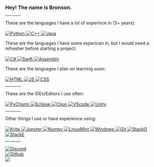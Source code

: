 <h3>Hey! The name is Bronson.</h3>

<hr width="10%" />

These are the languages I have a lot of experince in (3+ years):
<br /><br />
  <a href="#">
    <img alt="Python" src="https://img.shields.io/badge/python-3670A0?style=for-the-badge&logo=python&logoColor=ffdd54"/>
    <img alt="C++" src="https://img.shields.io/badge/c++-%2300599C.svg?style=for-the-badge&logo=c%2B%2B&logoColor=white"/>
    <img alt="Java" src="https://img.shields.io/badge/java-%23ED8B00.svg?style=for-the-badge&logo=java&logoColor=white"/>
  </a>
<br />

These are the languages I have some expericen in, but I would need a refresher before starting a project:
<br /><br />
  <a href="#">
    <img alt="C#" src="https://img.shields.io/badge/c%23-%23239120.svg?style=for-the-badge&logo=c-sharp&logoColor=white"/>
    <img alt="Swift" src="https://img.shields.io/badge/swift-F54A2A?style=for-the-badge&logo=swift&logoColor=white"/>
    <img alt="Assembly" src="https://img.shields.io/badge/RISC--V-1c4f88?style=for-the-badge&logo=&logoColor=white"/>
  </a>
<br />

These are the languages I plan on learning soon:
<br /><br />
  <a href="#">
    <img alt="HTML" src="https://img.shields.io/badge/html5-%23E34F26.svg?style=for-the-badge&logo=html5&logoColor=white"/>
    <img alt="JS" src="https://img.shields.io/badge/javascript-%23323330.svg?style=for-the-badge&logo=javascript&logoColor=%23F7DF1E"/>
    <img alt="CSS" src="https://img.shields.io/badge/css3-%231572B6.svg?style=for-the-badge&logo=css3&logoColor=white"/>
  </a>
<br />

<hr width="10%" />

These are the IDEs/Editors I use often:
<br /><br />
  <a href="#">
    <img alt="PyCharm" src="https://img.shields.io/badge/pycharm-143?style=for-the-badge&logo=pycharm&logoColor=black&color=black&labelColor=green"/>
    <img alt="Eclipse" src="https://img.shields.io/badge/Eclipse-FE7A16.svg?style=for-the-badge&logo=Eclipse&logoColor=white"/>
    <img alt="Clion" src="https://img.shields.io/badge/CLion-black?style=for-the-badge&logo=clion&logoColor=white"/>
    <img alt="VScode" src="https://img.shields.io/badge/Visual%20Studio%20Code-0078d7.svg?style=for-the-badge&logo=visual-studio-code&logoColor=white"/>
    <img alt="Unity" src="https://img.shields.io/badge/unity-%23000000.svg?style=for-the-badge&logo=unity&logoColor=white"/>
  </a>
<br />

<hr width="10%" />

Other things I use or have experience using:
<br /><br />
  <a href="#">
    <img alt="Krita" src="https://img.shields.io/badge/Krita-203759?style=for-the-badge&logo=krita&logoColor=EEF37B"/>
    <img alt="Jupyter" src="https://img.shields.io/badge/jupyter-%23FA0F00.svg?style=for-the-badge&logo=jupyter&logoColor=white"/>
    <img alt="Numpy" src="https://img.shields.io/badge/numpy-%23013243.svg?style=for-the-badge&logo=numpy&logoColor=white"/>
    <img alt="LinuxMint" src="https://img.shields.io/badge/Linux%20Mint-87CF3E?style=for-the-badge&logo=Linux%20Mint&logoColor=white"/>
    <img alt="Windows" src="https://img.shields.io/badge/Windows-0078D6?style=for-the-badge&logo=windows&logoColor=white"/>
    <img alt="Git" src="https://img.shields.io/badge/github-%23121011.svg?style=for-the-badge&logo=github&logoColor=white"/>
    <img alt="StackO" src="https://img.shields.io/badge/-Stackoverflow-FE7A16?style=for-the-badge&logo=stack-overflow&logoColor=white"/>
    <img alt="StackE" src="https://img.shields.io/badge/StackExchange-%23ffffff.svg?style=for-the-badge&logo=StackExchange&logoColor=white"/>
  </a>
<br />

<hr width="10%" />
<a href="#"><img alt="Discord" src="https://img.shields.io/badge/BigBuddy11%230011-%23F58025?label=Discord&style=social&logo=Discord"/></a><br />
<a href="#"><img alt="Github" src="https://img.shields.io/github/followers/BronsonSchafer?label=Github&style=social"/></a><br />
<a href="https://twitter.com/cmpdc"><img src="https://img.shields.io/twitter/follow/BronsonSchafer?label=Twitter&style=social"/></a><br />
